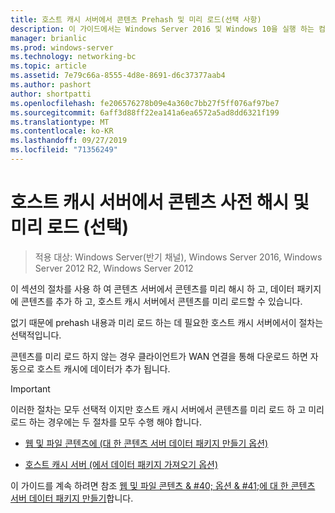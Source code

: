 ```yaml
---
title: 호스트 캐시 서버에서 콘텐츠 Prehash 및 미리 로드(선택 사항)
description: 이 가이드에서는 Windows Server 2016 및 Windows 10을 실행 하는 컴퓨터에서 호스트 캐시 모드로 BranchCache를 배포 하는 방법 지침을 제공
manager: brianlic
ms.prod: windows-server
ms.technology: networking-bc
ms.topic: article
ms.assetid: 7e79c66a-8555-4d8e-8691-d6c37377aab4
ms.author: pashort
author: shortpatti
ms.openlocfilehash: fe206576278b09e4a360c7bb27f5ff076af97be7
ms.sourcegitcommit: 6aff3d88ff22ea141a6ea6572a5ad8dd6321f199
ms.translationtype: MT
ms.contentlocale: ko-KR
ms.lasthandoff: 09/27/2019
ms.locfileid: "71356249"
---
```

# <a name="prehash-and-preload-content-on-the-hosted-cache-server-optional"></a>호스트 캐시 서버에서 콘텐츠 사전 해시 및 미리 로드 \(선택\)

>적용 대상: Windows Server(반기 채널), Windows Server 2016, Windows Server 2012 R2, Windows Server 2012

이 섹션의 절차를 사용 하 여 콘텐츠 서버에서 콘텐츠를 미리 해시 하 고, 데이터 패키지에 콘텐츠를 추가 하 고, 호스트 캐시 서버에서 콘텐츠를 미리 로드할 수 있습니다. 

없기 때문에 prehash 내용과 미리 로드 하는 데 필요한 호스트 캐시 서버에서이 절차는 선택적입니다. 

콘텐츠를 미리 로드 하지 않는 경우 클라이언트가 WAN 연결을 통해 다운로드 하면 자동으로 호스트 캐시에 데이터가 추가 됩니다.

>[!IMPORTANT]
>이러한 절차는 모두 선택적 이지만 호스트 캐시 서버에서 콘텐츠를 미리 로드 하 고 미리 로드 하는 경우에는 두 절차를 모두 수행 해야 합니다.

- [웹 및 파일 콘텐츠에 &#40;대 한 콘텐츠 서버 데이터 패키지 만들기 옵션&#41;](8-Bc-Data-Packages.md)
  
- [호스트 캐시 서버 &#40;에서 데이터 패키지 가져오기 옵션&#41;](9-Bc-Import-Data.md)

이 가이드를 계속 하려면 참조 [웹 및 파일 콘텐츠 & #40; 옵션 & #41;에 대 한 콘텐츠 서버 데이터 패키지 만들기](8-Bc-Data-Packages.md)합니다.